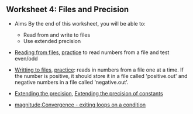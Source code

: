 ## Worksheet 4: Files and Precision

- Aims
  By the end of this worksheet, you will be able to:
  - Read from and write to files
  - Use extended precision

- [Reading from files](4.1.f95), [practice](4.2.f95) to read numbers from a file and test even/odd
- [Writting to files](4.3.f95), [practice](4.4.f95): reads in numbers from a file one at a time. If the number is positive, it should  store it in a file called 'positive.out' and negative numbers in a file called 'negative.out'.
- [Extending the precision](4.5.f95), [Extending the precision of constants](4.6.f95)
- [magnitude](4.7.f95),[Convergence - exiting loops on a condition](4.8.f95)
